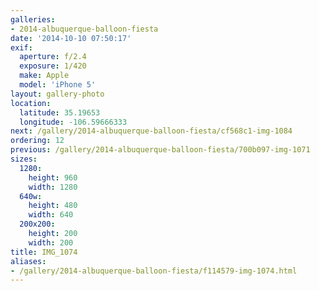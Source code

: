 ```yaml
---
galleries:
- 2014-albuquerque-balloon-fiesta
date: '2014-10-10 07:50:17'
exif:
  aperture: f/2.4
  exposure: 1/420
  make: Apple
  model: 'iPhone 5'
layout: gallery-photo
location:
  latitude: 35.19653
  longitude: -106.59666333
next: /gallery/2014-albuquerque-balloon-fiesta/cf568c1-img-1084
ordering: 12
previous: /gallery/2014-albuquerque-balloon-fiesta/700b097-img-1071
sizes:
  1280:
    height: 960
    width: 1280
  640w:
    height: 480
    width: 640
  200x200:
    height: 200
    width: 200
title: IMG_1074
aliases:
- /gallery/2014-albuquerque-balloon-fiesta/f114579-img-1074.html
---
```

